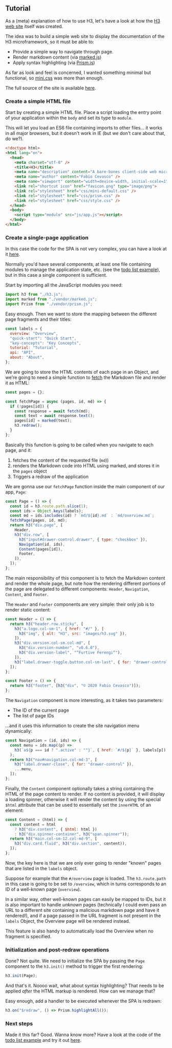 ## Tutorial 

As a (meta) explanation of how to use H3, let's have a look at how the [H3 web site](https://h3.js.org) itself was created.

The idea was to build a simple web site to display the documentation of the H3 microframework, so it must be able to:

* Provide a simple way to navigate through page.
* Render markdown content (via [marked.js](https://marked.js.org/#/README.md#README.md))
* Apply syntax highlighting (via [Prism.js](https://prismjs.com/))

As far as look and feel is concerned, I wanted something minimal but functional, so [mini.css](https://minicss.org/) was more than enough.

The full source of the site is available [here](https://github.com/h3rald/h3/tree/master/docs).

### Create a simple HTML file

Start by creating a simple HTML file. Place a script loading the entry point of your application within the `body` and set its type to `module`. 

This will let you load an ES6 file containing imports to other files... it works in all major browsers, but it doesn't work in IE (but we don't care about that, do we?).

```html
<!doctype html>
<html lang="en">
  <head>
    <meta charset="utf-8" />
    <title>H3</title>
    <meta name="description" content="A bare-bones client-side web microframework" />
    <meta name="author" content="Fabio Cevasco" />
    <meta name="viewport" content="width=device-width, initial-scale=1" />
    <link rel="shortcut icon" href="favicon.png" type="image/png">
    <link rel="stylesheet" href="css/mini-default.css" />
    <link rel="stylesheet" href="css/prism.css" />
    <link rel="stylesheet" href="css/style.css" />
  </head>
  <body>
    <script type="module" src="js/app.js"></script>
  </body>
</html>
```

### Create a single-page application

In this case the code for the SPA is not very complex, you can have a look at it [here](https://github.com/h3rald/h3/blob/master/docs/js/app.js).

Normally you'd have several components, at least one file containing modules to manage the application state, etc. (see the [todo list example](https://github.com/h3rald/h3/tree/master/docs/example)), but in this case a single component is sufficient.

Start by importing all the JavaScript modules you need:

```js
import h3 from "./h3.js";
import marked from "./vendor/marked.js";
import Prism from "./vendor/prism.js";
```

Easy enough. Then we want to store the mapping between the different page fragments and their titles:

```js
const labels = {
  overview: "Overview",
  "quick-start": "Quick Start",
  "key-concepts": "Key Concepts",
  tutorial: "Tutorial",
  api: "API",
  about: "About",
};
```

We are going to store the HTML contents of each page in an Object, and we're going to need a simple function to [fetch](https://developer.mozilla.org/en-US/docs/Web/API/Fetch_API) the Markdown file and render it as HTML:


```js
const pages = {};

const fetchPage = async (pages, id, md) => {
  if (!pages[id]) {
    const response = await fetch(md);
    const text = await response.text();
    pages[id] = marked(text);
    h3.redraw();
  }
};
```

Basically this function is going to be called when you navigate to each page, and it:

1. fetches the content of the requested file (`md`))
2. renders the Markdown code into HTML using marked, and stores it in the `pages` object
3. Triggers a redraw of the application

We are gonna use our `fetchPage` function inside the main component of our app, `Page`:

```js
const Page = () => {
  const id = h3.route.path.slice(1);
  const ids = Object.keys(labels);
  const md = ids.includes(id) ? `md/${id}.md` : `md/overview.md`;
  fetchPage(pages, id, md);
  return h3("div.page", [
    Header,
    h3("div.row", [
      h3("input#drawer-control.drawer", { type: "checkbox" }),
      Navigation(id, ids),
      Content(pages[id]),
      Footer,
    ]),
  ]);
};
```

The main responsibility of this component is to fetch the Markdown content and render the whole page, but note how the rendering different portions of the page are delegated to different components: `Header`, `Navigation`, `Content`, and `Footer`.

The `Header` and `Footer` components are very simple: their only job is to render static content:

```js
const Header = () => {
  return h3("header.row.sticky", [
    h3("a.logo.col-sm-1", { href: "#/" }, [
      h3("img", { alt: "H3", src: "images/h3.svg" }),
    ]),
    h3("div.version.col-sm.col-md", [
      h3("div.version-number", "v0.6.0"),
      h3("div.version-label", "“Furtive Ferengi“"),
    ]),
    h3("label.drawer-toggle.button.col-sm-last", { for: "drawer-control" }),
  ]);
};

const Footer = () => {
  return h3("footer", [h3("div", "© 2020 Fabio Cevasco")]);
};
```

The `Navigation` component is more interesting, as it takes two parameters:

* The ID of the current page
* The list of page IDs

...and it uses this information to create the site navigation menu dynamically:

```js
const Navigation = (id, ids) => {
  const menu = ids.map((p) =>
    h3(`a${p === id ? ".active" : ""}`, { href: `#/${p}` }, labels[p])
  );
  return h3("nav#navigation.col-md-3", [
    h3("label.drawer-close", { for: "drawer-control" }),
    ...menu,
  ]);
};
```

Finally, the `Content` component optionally takes a string containing the HTML of the page content to render. If no content is provided, it will display a loading spinner, otherwise it will render the content by using the special `$html` attribute that can be used to essentially set the `innerHTML` of an element:

```js
const Content = (html) => {
  const content = html
    ? h3("div.content", { $html: html })
    : h3("div.spinner-container", h3("span.spinner"));
  return h3("main.col-sm-12.col-md-9", [
    h3("div.card.fluid", h3("div.section", content)),
  ]);
};
```

Now, the key here is that we are only ever going to render "known" pages that are listed in the `labels` object.

Suppose for example that the `#/overview` page is loaded. The `h3.route.path` in this case is going to be set to `/overview`, which in turns corresponds to an ID of a well-known page (`overview`).

In a similar way, other well-known pages can easily be mapped to IDs, but it is also important to handle _unknown_ pages (technically I could even pass an URL to a different site containing a malicious markdown page and have it rendered!), and if a page passed in the URL fragment is not present in the `labels` Object, the Overview page will be rendered instead.

This feature is also handy to automatically load the Overview when no fragment is specified.

### Initialization and post-redraw operations

Done? Not quite. We need to initialize the SPA by passing the `Page` component to the `h3.init()` method to trigger the first rendering:

```js
h3.init(Page);
```

And that's it. Noooo wait, what about syntax highlighting? That needs to be applied _after_ the HTML markup is rendered. How can we manage that?

Easy enough, add a handler to be executed whenever the SPA is redrawn:

```js
h3.on("$redraw", () => Prism.highlightAll());
```

### Next steps

Made it this far? Good. Wanna know more? Have a look at the code of the [todo list example](https://github.com/h3rald/h3/tree/master/docs/example) and try it out [here](https://h3.js.org/example/index.html).